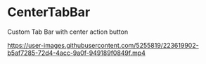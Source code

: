 # CenterTabBar
Custom Tab Bar with center action button

https://user-images.githubusercontent.com/5255819/223619902-b5af7285-72d4-4acc-9a0f-949189f0849f.mp4

